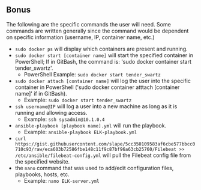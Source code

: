 ## Bonus

The following are the specific commands the user will need. Some commands are written generally since the command would be dependent on specific information (username, IP, container name, etc.)

- `sudo docker ps` will display which containers are present and running.
- `sudo docker start [container name]` will start the specified container in PowerShell; If in GitBash, the command is: 'sudo docker container start tender_swartz'. 
  - PowerShell Example: `sudo docker start tender_swartz`
- `sudo docker attach [container name]` will log the user into the specific container in PowerShell ('sudo docker container atttach [container name]' if in GitBash). 
  - Example: `sudo docker start tender_swartz`
- `ssh username@IP` will log a user into a new machine as long as it is running and allowing access. 
  - Example: `ssh sysadmin@10.1.0.4`
- `ansible-playbook [playbook name].yml` will run the playbook. 
  - Example: `ansible-playbook ELK-playbook.yml`
- `curl https://gist.githubusercontent.com/slape/5cc350109583af6cbe577bbcc0710c93/raw/eca603b72586fbe148c11f9c87bf96a63cb25760/Filebeat >> /etc/ansible/filebeat-config.yml` will pull the Filebeat config file from the specified website.
- the `nano` command that was used to add/edit configuration files, playbooks, hosts, etc. 
  - Example: `nano ELK-server.yml`
